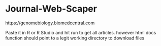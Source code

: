 # Journal-Web-Scaper
https://genomebiology.biomedcentral.com 

Paste it in R or R Studio and hit run to get all articles.
however html docs function should point to a legit working directory to download files 

